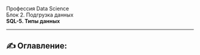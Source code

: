 Профессия Data Science  
Блок 2. Подгрузка данных  
**SQL-5. Типы данных**

---

## **✍ Оглавление:**